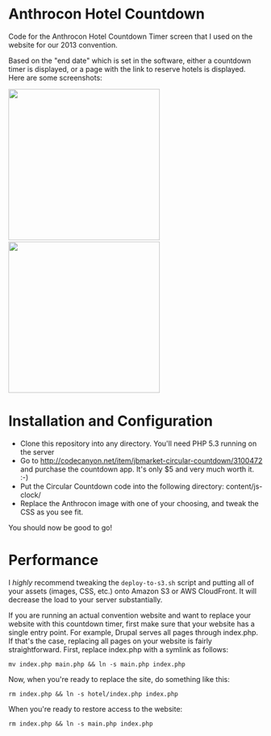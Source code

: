 Anthrocon Hotel Countdown
=========================

Code for the Anthrocon Hotel Countdown Timer screen that I used on the website for our 2013 convention.

Based on the "end date" which is set in the software, either a countdown timer is displayed, or a page 
with the link to reserve hotels is displayed.  Here are some screenshots:

<img src="https://raw.github.com/dmuth/anthorcon-hotel-countdown/master/screenshot-anthrocon-hotel-countdown-timer.png" width="300" />
&nbsp;
<img src="https://raw.github.com/dmuth/anthorcon-hotel-countdown/master/screenshot-anthrocon-hotel-countdown-open.png" 
width="300" />


Installation and Configuration
==============================

- Clone this repository into any directory.  You'll need PHP 5.3 running on the server
- Go to http://codecanyon.net/item/jbmarket-circular-countdown/3100472 and purchase 
  the countdown app.  It's only $5 and very much worth it. :-)
- Put the Circular Countdown code into the following directory: content/js-clock/
- Replace the Anthrocon image with one of your choosing, and tweak the CSS as you see fit.

You should now be good to go!


Performance
===========

I *highly* recommend tweaking the `deploy-to-s3.sh` script and putting all of your 
assets (images, CSS, etc.) onto Amazon S3 or AWS CloudFront.  It will decrease the 
load to your server substantially.

If you are running an actual convention website and want to replace your website with this 
countdown timer, first make sure that your website has a single entry point. For example, 
Drupal serves all pages through index.php.  If that's the case, replacing all pages on 
your website is fairly straightforward.  First, replace index.php with a symlink as follows:

`mv index.php main.php && ln -s main.php index.php`

Now, when you're ready to replace the site, do something like this:

`rm index.php && ln -s hotel/index.php index.php`

When you're ready to restore access to the website:

`rm index.php && ln -s main.php index.php`



